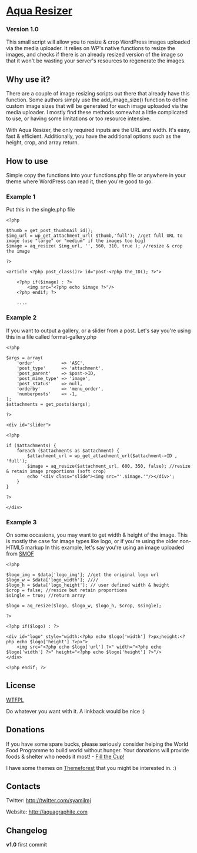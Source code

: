 # [Aqua Resizer](http://aquagraphite.com/)
### Version 1.0

This small script will allow you to resize & crop WordPress images uploaded via the media uploader. It relies on WP's native functions to resize the images, and checks if there is an already resized version of the image so that it won't be wasting your server's resources to regenerate the images.

## Why use it?

There are a couple of image resizing scripts out there that already have this function. Some authors simply use the add_image_size() function to define custom image sizes that will be generated for each image uploaded via the media uploader. I mostly find these methods somewhat a little complicated to use, or having some limitations or too resource intensive.

With Aqua Resizer, the only required inputs are the URL and width. It's easy, fast & efficient. Additionally, you have the additional options such as the height, crop, and array return.

## How to use

Simple copy the functions into your functions.php file or anywhere in your theme where WordPress can read it, then you're good to go.

### Example 1
Put this in the single.php file

```
<?php

$thumb = get_post_thumbnail_id();
$img_url = wp_get_attachment_url( $thumb,'full'); //get full URL to image (use "large" or "medium" if the images too big)
$image = aq_resize( $img_url, '', 560, 310, true ); //resize & crop the image

?>

<article <?php post_class()?> id="post-<?php the_ID(); ?>">

	<?php if($image) : ?>
		<img src="<?php echo $image ?>"/>
	<?php endif; ?>
	
	....
```

### Example 2
If you want to output a gallery, or a slider from a post.
Let's say you're using this in a file called format-gallery.php

```
<?php

$args = array(
	'order'          => 'ASC',
	'post_type'      => 'attachment',
	'post_parent'    => $post->ID,
	'post_mime_type' => 'image',
	'post_status'    => null,
	'orderby'		 => 'menu_order',
	'numberposts'    => -1,
);
$attachments = get_posts($args);

?>

<div id="slider">

<?php

if ($attachments) {
	foreach ($attachments as $attachment) {
		$attachment_url = wp_get_attachment_url($attachment->ID , 'full');
		$image = aq_resize($attachment_url, 600, 350, false); //resize & retain image proportions (soft crop)
		echo '<div class="slide"><img src="'.$image.'"/></div>';
	}	
}

?>

</div>
```

### Example 3
On some occasions, you may want to get width & height of the image.
This is mostly the case for image types like logo, or if you're using the older non-HTML5 markup
In this example, let's say you're using an image uploaded from [SMOF](https://github.com/sy4mil/Options-Framework)

```
<?php

$logo_img = $data['logo_img']; //get the original logo url
$logo_w = $data['logo_width']; ////
$logo_h = $data['logo_height']; // user defined width & height
$crop = false; //resize but retain proportions
$single = true; //return array

$logo = aq_resize($logo, $logo_w, $logo_h, $crop, $single);

?>

<?php if($logo) : ?>

<div id="logo" style="width:<?php echo $logo['width'] ?>px;height:<?php echo $logo['height'] ?>px">
	<img src="<?php echo $logo['url'] ?>" width="<?php echo $logo['width'] ?>" height="<?php echo $logo['height'] ?>"/>
</div>

<?php endif; ?>
```

## License
[WTFPL](http://sam.zoy.org/wtfpl/)

Do whatever you want with it. A linkback would be nice :)

## Donations
If you have some spare bucks, please seriously consider helping the World Food Programme to build world without hunger. Your donations will provide foods & shelter who needs it most! - [Fill the Cup!](https://www.wfp.org/donate/fillthecup_getinvolved)

I have some themes on [Themeforest](http://themeforest.net/user/SyamilMJ/portfolio) that you might be interested in. :)

## Contacts

Twitter: http://twitter.com/syamilmj

Website: http://aquagraphite.com

## Changelog

**v1.0**
first commit












